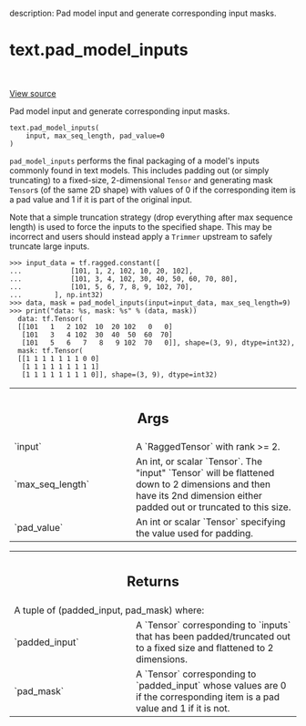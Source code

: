description: Pad model input and generate corresponding input masks.

<div itemscope itemtype="http://developers.google.com/ReferenceObject">
<meta itemprop="name" content="text.pad_model_inputs" />
<meta itemprop="path" content="Stable" />
</div>

# text.pad_model_inputs

<!-- Insert buttons and diff -->

<table class="tfo-notebook-buttons tfo-api nocontent" align="left">

</table>

<a target="_blank" class="external" href="https://github.com/tensorflow/text/tree/master/tensorflow_text/python/ops/pad_model_inputs_ops.py">View
source</a>

Pad model input and generate corresponding input masks.

<pre class="devsite-click-to-copy prettyprint lang-py tfo-signature-link">
<code>text.pad_model_inputs(
    input, max_seq_length, pad_value=0
)
</code></pre>



<!-- Placeholder for "Used in" -->

`pad_model_inputs` performs the final packaging of a model's inputs commonly
found in text models. This includes padding out (or simply truncating) to a
fixed-size, 2-dimensional `Tensor` and generating mask `Tensor`s (of the same 2D
shape) with values of 0 if the corresponding item is a pad value and 1 if it is
part of the original input.

Note that a simple truncation strategy (drop everything after max sequence
length) is used to force the inputs to the specified shape. This may be
incorrect and users should instead apply a `Trimmer` upstream to safely truncate
large inputs.

```
>>> input_data = tf.ragged.constant([
...            [101, 1, 2, 102, 10, 20, 102],
...            [101, 3, 4, 102, 30, 40, 50, 60, 70, 80],
...            [101, 5, 6, 7, 8, 9, 102, 70],
...        ], np.int32)
>>> data, mask = pad_model_inputs(input=input_data, max_seq_length=9)
>>> print("data: %s, mask: %s" % (data, mask))
  data: tf.Tensor(
  [[101   1   2 102  10  20 102   0   0]
   [101   3   4 102  30  40  50  60  70]
   [101   5   6   7   8   9 102  70   0]], shape=(3, 9), dtype=int32),
  mask: tf.Tensor(
  [[1 1 1 1 1 1 1 0 0]
   [1 1 1 1 1 1 1 1 1]
   [1 1 1 1 1 1 1 1 0]], shape=(3, 9), dtype=int32)
```

<!-- Tabular view -->
 <table class="responsive fixed orange">
<colgroup><col width="214px"><col></colgroup>
<tr><th colspan="2"><h2 class="add-link">Args</h2></th></tr>

<tr>
<td>
`input`<a id="input"></a>
</td>
<td>
A `RaggedTensor` with rank >= 2.
</td>
</tr><tr>
<td>
`max_seq_length`<a id="max_seq_length"></a>
</td>
<td>
An int, or scalar `Tensor`. The "input" `Tensor` will be
flattened down to 2 dimensions and then have its 2nd dimension either
padded out or truncated to this size.
</td>
</tr><tr>
<td>
`pad_value`<a id="pad_value"></a>
</td>
<td>
An int or scalar `Tensor` specifying the value used for padding.
</td>
</tr>
</table>

<!-- Tabular view -->
 <table class="responsive fixed orange">
<colgroup><col width="214px"><col></colgroup>
<tr><th colspan="2"><h2 class="add-link">Returns</h2></th></tr>
<tr class="alt">
<td colspan="2">
A tuple of (padded_input, pad_mask) where:
</td>
</tr>
<tr>
<td>
`padded_input`<a id="padded_input"></a>
</td>
<td>
A `Tensor` corresponding to `inputs` that has been
padded/truncated out to a fixed size and flattened to 2
dimensions.
</td>
</tr><tr>
<td>
`pad_mask`<a id="pad_mask"></a>
</td>
<td>
A `Tensor` corresponding to `padded_input` whose values are
0 if the corresponding item is a pad value and 1 if it is not.
</td>
</tr>
</table>
